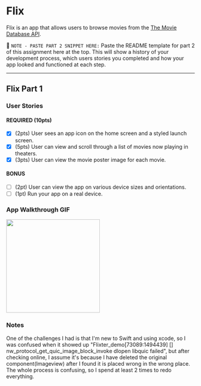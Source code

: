 # Flix

Flix is an app that allows users to browse movies from the [The Movie Database API](http://docs.themoviedb.apiary.io/#).

📝 `NOTE - PASTE PART 2 SNIPPET HERE:` Paste the README template for part 2 of this assignment here at the top. This will show a history of your development process, which users stories you completed and how your app looked and functioned at each step.

---

## Flix Part 1

### User Stories

#### REQUIRED (10pts)
- [X] (2pts) User sees an app icon on the home screen and a styled launch screen.
- [X] (5pts) User can view and scroll through a list of movies now playing in theaters.
- [X] (3pts) User can view the movie poster image for each movie.

#### BONUS
- [ ] (2pt) User can view the app on various device sizes and orientations.
- [ ] (1pt) Run your app on a real device.

### App Walkthrough GIF

<img src="http://g.recordit.co/wImSN9DjGm.gif" width=250><br>

### Notes
One of the challenges I had is that I'm new to Swift and using xcode, so I was confused when it showed up "Flixter_demo[73089:1494439] [] nw_protocol_get_quic_image_block_invoke dlopen libquic failed", but after checking online, I assume it's because I have deleted the original component(Imageview) after I found it is placed wrong in the wrong place. The whole process is confusing, so I spend at least 2 times to redo everything.
